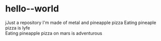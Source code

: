 # hello--world
jJust a repository
I'm made of metal and pineapple pizza 
Eating pineaple pizza is lyfe   
Eating pineapple pizza on mars is adventurous

